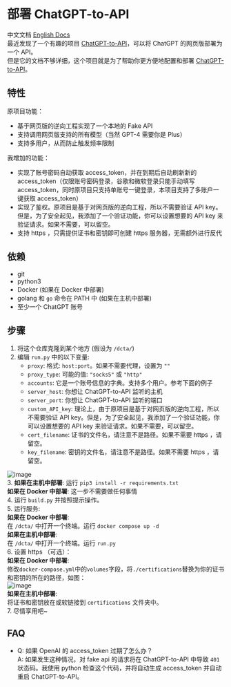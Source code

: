 # 部署 ChatGPT-to-API
中文文档  [English Docs](./README.md)  
最近发现了一个有趣的项目 [ChatGPT-to-API](https://github.com/acheong08/ChatGPT-to-API)，可以将 ChatGPT 的网页版部署为一个 API。  
但是它的文档不够详细，这个项目就是为了帮助你更方便地配置和部署 [ChatGPT-to-API](https://github.com/acheong08/ChatGPT-to-API)。  

## 特性
原项目功能：  
- 基于网页版的逆向工程实现了一个本地的 Fake API  
- 支持调用网页版支持的所有模型（当然 GPT-4 需要你是 Plus）  
- 支持多用户，从而防止触发频率限制  

我增加的功能：  
- 实现了账号密码自动获取 access_token，并在到期后自动刷新新的 access_token（仅限账号密码登录，谷歌和微软登录只能手动填写 access_token，同时原项目只支持单账号一键登录，本项目支持了多账户一键获取 access_token）  
- 实现了鉴权。原项目是基于对网页版的逆向工程，所以不需要验证 API key。但是，为了安全起见，我添加了一个验证功能，你可以设置想要的 API key 来验证请求。如果不需要，可以留空。  
- 支持 https ，只需提供证书和密钥即可创建 https 服务器，无需额外进行反代  

## 依赖
- git  
- python3  
- Docker (如果在 Docker 中部署)  
- golang 和 `go` 命令在 PATH 中 (如果在主机中部署)  
- 至少一个 ChatGPT 账号  

## 步骤
1. 将这个仓库克隆到某个地方 (假设为 `/dcta/`)  
2. 编辑 `run.py` 中的以下变量:  
   - `proxy`: 格式: `host:port`。如果不需要代理，设置为 `""`  
   - `proxy_type`: 可能的值: `"socks5"` 或 `"http"`  
   - `accounts`: 它是一个账号信息的字典。支持多个用户。参考下面的例子  
   - `server_host`: 你想让 ChatGPT-to-API 监听的主机  
   - `server_port`: 你想让 ChatGPT-to-API 监听的端口  
   - `custom_API_key`: 理论上，由于原项目是基于对网页版的逆向工程，所以不需要验证 API key。但是，为了安全起见，我添加了一个验证功能，你可以设置想要的 API key 来验证请求。如果不需要，可以留空。  
   - `cert_filename`: 证书的文件名，请注意不是路径。如果不需要 https ，请留空。  
   - `key_filename`: 密钥的文件名，请注意不是路径。如果不需要 https ，请留空。  

![image](https://github.com/Geniucker/Deploy-ChatGPT-to-API/assets/61449208/5c33d3f9-bf21-4a04-af34-579dc6e5fe73)  
3. **如果在主机中部署**: 运行 `pip3 install -r requirements.txt`  
   **如果在 Docker 中部署**: 这一步不需要做任何事情  
4. 运行 `build.py` 并按照提示操作。  
5. 运行服务:  
   **如果在 Docker 中部署**:  
   在 `/dcta/` 中打开一个终端。运行 `docker compose up -d`  
   **如果在主机中部署**:  
   在 `/dcta/` 中打开一个终端。运行 `run.py`  
6. 设置 https （可选）：  
   **如果在 Docker 中部署**:  
   修改`docker-compose.yml`中的`volumes`字段，将`./certifications`替换为你的证书和密钥的所在的路径，如图：  
   ![image](https://github.com/Geniucker/Deploy-ChatGPT-to-API/assets/61449208/2ae9c330-c360-40f1-b741-03c217191e11)  
   **如果在主机中部署**:  
   将证书和密钥放在或软链接到 `certifications` 文件夹中。  
7. 尽情享用吧~  

## FAQ
- Q: 如果 OpenAI 的 access_token 过期了怎么办？  
  A: 如果发生这种情况，对 fake api 的请求将在 ChatGPT-to-API 中导致 `401` 状态码。我使用 python 检查这个代码，并将自动生成 access_token 并自动重启 ChatGPT-to-API。  